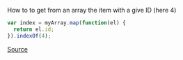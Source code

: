 How to to get from an array the item with a give ID (here 4)

```javascript
var index = myArray.map(function(el) {
  return el.id;
}).indexOf(4);
```

[Source](https://stackoverflow.com/questions/12553274/getting-index-of-an-arrays-element-based-on-its-properties)
